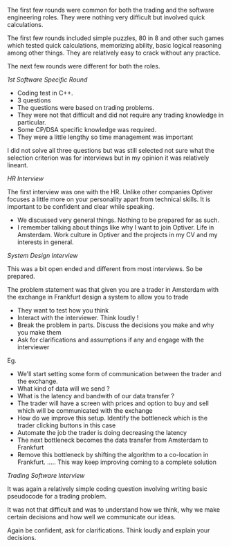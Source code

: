 The first few rounds were common for both the trading and the software engineering roles. They were nothing very difficult but involved quick calculations.

The first few rounds included simple puzzles, 80 in 8 and other such games which tested quick calculations, memorizing ability, basic logical reasoning among other things. They are relatively easy to crack without any practice.

The next few rounds were different for both the roles.

*1st Software Specific Round*
- Coding test in C++. 
- 3 questions
- The questions were based on trading problems. 
- They were not that difficult and did not require any trading knowledge in particular. 
- Some CP/DSA specific knowledge was required.
- They were a little lengthy so time management was important

I did not solve all three questions but was still selected not sure what the selection criterion was for interviews but in my opinion it was relatively lineant.

*HR Interview*

The first interview was one with the HR. Unlike other companies Optiver focuses a little more on your personality apart from technical skills. It is important to be confident and clear while speaking.

- We discussed very general things. Nothing to be prepared for as such.
- I remember talking about things like why I want to join Optiver. Life in Amsterdam. Work culture in Optiver and the projects in my CV and my interests in general.

*System Design Interview*

This was a bit open ended and different from most interviews. So be prepared.

The problem statement was that given you are a trader in Amsterdam with the exchange in Frankfurt design a system to allow you to trade

- They want to test how you think
- Interact with the interviewer. Think loudly !
- Break the problem in parts. Discuss the decisions you make and why you make them
- Ask for clarifications and assumptions if any and engage with the interviewer

Eg. 
- We'll start setting some form of communication between the trader and the exchange.
- What kind of data will we send ?
- What is the latency and bandwith of our data transfer ?
- The trader will have a screen with prices and option to buy and sell which will be communicated with the exchange
- How do we improve this setup. Identify the bottleneck which is the trader clicking buttons in this case
- Automate the job the trader is doing decreasing the latency
- The next bottleneck becomes the data transfer from Amsterdam to Frankfurt
- Remove this bottleneck by shifting the algorithm to a co-location in Frankfurt.
.....
This way keep improving coming to a complete solution

*Trading Software Interview*

It was again a relatively simple coding question involving writing basic pseudocode for a trading problem.

It was not that difficult and was to understand how we think, why we make certain decisions and how well we communicate our ideas.

Again be confident, ask for clarifications. Think loudly and explain your decisions.
